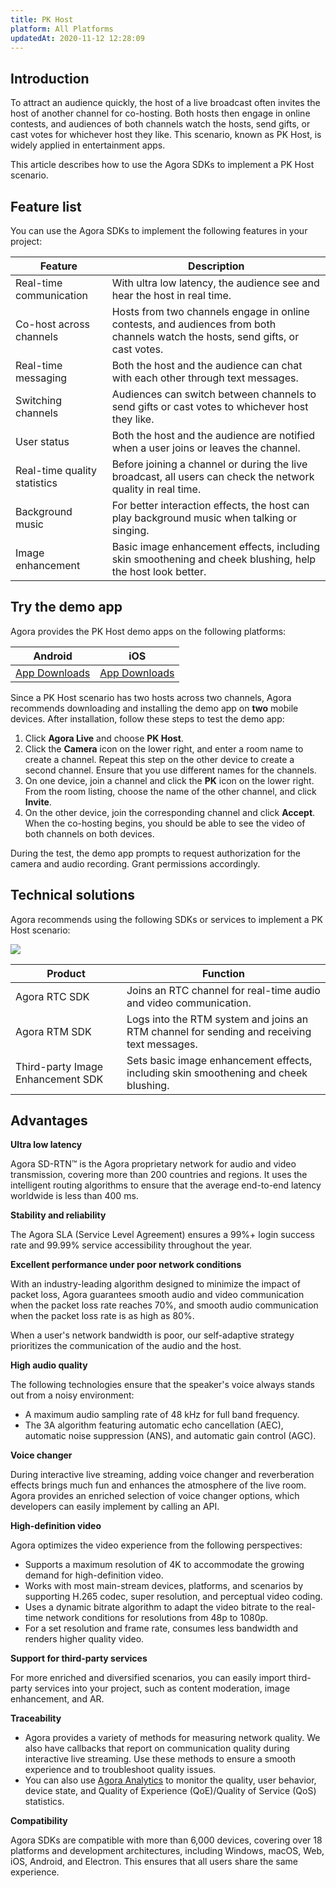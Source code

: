 ```yaml
---
title: PK Host
platform: All Platforms
updatedAt: 2020-11-12 12:28:09
---
```

## Introduction

To attract an audience quickly, the host of a live broadcast often invites the host of another channel for co-hosting. Both hosts then engage in online contests, and audiences of both channels watch the hosts, send gifts, or cast votes for whichever host they like. This scenario, known as PK Host, is widely applied in entertainment apps.

This article describes how to use the Agora SDKs to implement a PK Host scenario.

## Feature list

You can use the Agora SDKs to implement the following features in your project:

| Feature | Description |
| ---------------- | ---------------- |
| Real-time communication	      | With ultra low latency, the audience see and hear the host in real time. |
| Co-host across channels	| Hosts from two channels engage in online contests, and audiences from both channels watch the hosts, send gifts, or cast votes.|
| Real-time messaging	| Both the host and the audience can chat with each other through text messages.|
| Switching channels	| Audiences can switch between channels to send gifts or cast votes to whichever host they like.  |
| User status	| Both the host and the audience are notified when a user joins or leaves the channel. |
| Real-time quality statistics	| Before joining a channel or during the live broadcast, all users can check the network quality in real time. |
| Background music |  For better interaction effects, the host can play background music when talking or singing. |
| Image enhancement	 | Basic image enhancement effects, including skin smoothening and cheek blushing, help the host look better. |

## Try the demo app

Agora provides the PK Host demo apps on the following platforms:

| Android | iOS | 
| ---------------- | ---------------- |
| [App Downloads](./downloads?platform=Android)   |[App Downloads](./downloads?platform=iOS)     | 

Since a PK Host scenario has two hosts across two channels, Agora recommends downloading and installing the demo app on **two** mobile devices. After installation, follow these steps to test the demo app:

1. Click **Agora Live** and choose **PK Host**.
2. Click the **Camera** icon on the lower right, and enter a room name to create a channel. Repeat this step on the other device to create a second channel. Ensure that you use different names for the channels.
3. On one device, join a channel and click the **PK** icon on the lower right. From the room listing, choose the name of the other channel, and click **Invite**.
4. On the other device, join the corresponding channel and click **Accept**. When the co-hosting begins, you should be able to see the video of both channels on both devices.

<div class="alert note">During the test, the demo app prompts to request authorization for the camera and audio recording. Grant permissions accordingly.</div>

## Technical solutions

Agora recommends using the following SDKs or services to implement a PK Host scenario:

![](https://web-cdn.agora.io/docs-files/1592897748158)

| Product | Function |
| ---------------- | ---------------- |
| Agora RTC SDK      | Joins an RTC channel for real-time audio and video communication.      |
| Agora RTM SDK | Logs into the RTM system and joins an RTM channel for sending and receiving text messages. |
| Third-party Image Enhancement SDK | Sets basic image enhancement effects, including skin smoothening and cheek blushing. |


## Advantages

**Ultra low latency** 

Agora SD-RTN™ is the Agora proprietary network for audio and video transmission, covering more than 200 countries and regions. It uses the intelligent routing algorithms to ensure that the average end-to-end latency worldwide is less than 400 ms.

**Stability and reliability**

The Agora SLA (Service Level Agreement) ensures a 99%+ login success rate and 99.99% service accessibility throughout the year.

**Excellent performance under poor network conditions**

With an industry-leading algorithm designed to minimize the impact of packet loss, Agora guarantees smooth audio and video communication when the packet loss rate reaches 70%, and smooth audio communication when the packet loss rate is as high as 80%.

When a user's network bandwidth is poor, our self-adaptive strategy prioritizes the communication of the audio and the host.

**High audio quality**

The following technologies ensure that the speaker's voice always stands out from a noisy environment:

- A maximum audio sampling rate of 48 kHz for full band frequency.
- The 3A algorithm featuring automatic echo cancellation (AEC), automatic noise suppression (ANS), and automatic gain control (AGC).

**Voice changer**

During interactive live streaming, adding voice changer and reverberation effects brings much fun and enhances the atmosphere of the live room. Agora provides an enriched selection of voice changer options, which developers can easily implement by calling an API.

**High-definition video**

Agora optimizes the video experience from the following perspectives:

- Supports a maximum resolution of 4K to accommodate the growing demand for high-definition video.
- Works with most main-stream devices, platforms, and scenarios by supporting H.265 codec, super resolution, and perceptual video coding.
- Uses a dynamic bitrate algorithm to adapt the video bitrate to the real-time network conditions for resolutions from 48p to 1080p.
- For a set resolution and frame rate, consumes less bandwidth and renders higher quality video.

**Support for third-party services**

For more enriched and diversified scenarios, you can easily import third-party services into your project, such as content moderation, image enhancement, and AR.

**Traceability**

- Agora provides a variety of methods for measuring network quality. We also have callbacks that report on communication quality during interactive live streaming. Use these methods to ensure a smooth experience and to troubleshoot quality issues.
- You can also use [Agora Analytics](https://console.agora.io/analytics/call/search) to monitor the quality, user behavior, device state, and Quality of Experience (QoE)/Quality of Service (QoS) statistics.

**Compatibility**

Agora SDKs are compatible with more than 6,000 devices, covering over 18 platforms and development architectures, including Windows, macOS, Web, iOS, Android, and Electron. This ensures that all users share the same experience.